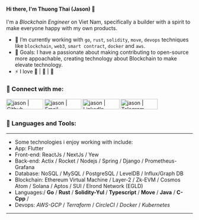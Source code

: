 <!-- List Of Websites-->
[github]: https://github.com/JasonElke
[gmail]: mailto:thhuondnn@gmail.com
[linkedin]: https://www.linkedin.com/in/thuongth/
[telegram]: https://t.me/jr_jason

#### Hi there, I'm Thuong Thai (Jason) 👋

I'm a *Blockchain Engineer* on Viet Nam, specifically a builder with a spirit to make everyone happy with my own products.

- 🌱 I’m currently working with `go`, `rust`, `solidity`, `move`, `devops` techniques like `blockchain`, `web3`, `smart contract`, `docker` and `aws`.
- 🥅 Goals: I have a passionate about making contributing to open-source more appoachable, creating technology about Blockchain to make elevate technology.
- ⚡ I love  📗 | 🔮 | 🧘 
### 🎉 Connect with me:

[<img align="left" alt="jason | Github" width="100px" height="28px" src="https://img.shields.io/badge/Github-white?style=for-the-badge&logo=github&logoColor=black" />][github]
[<img align="left" alt="jason | Email" width="100px" height="28px" src="https://img.shields.io/badge/Gmail-red?style=for-the-badge&logo=gmail&logoColor=white" />][gmail]
[<img align="left" alt="jason | LinkedIn" width="100px" height="28px" src="https://img.shields.io/badge/Linkedin-white?style=for-the-badge&logo=linkedin&logoColor=blue" />][linkedin]
[<img align="left" alt="jason | Telegram" width="100px" height="28px" src="https://img.shields.io/badge/Telegram-blue?style=for-the-badge&logo=telegram&logoColor=white" />][telegram]

<br />
<br />

### 🎯 Languages and Tools:
---
- Some technologies i enjoy working with include:
 - App: Flutter 
 - Front-end: ReactJs / NextJs / Yew
 - Back-end: Actix / Rocket / Nodejs / Spring / Django / Prometheus-Grafana
 - Database: NoSQL / MySQL / PostgreSQL / LevelDB / Influx/Graph DB
 - Blockchain: Ethereum Virtual Machine / Layer-2 / Zk-EVM / Cosmos Atom / Solana / Aptos / SUI / Elrond Network (EGLD)
 - Languages:/ **Go** / **Rust** / **Solidity-Yul** / **Typescript** / **Move** / **Java** / **C-Cpp** /
 - Devops: *AWS-GCP* / *Terraform* / *CircleCI* / *Docker* / *Kubernetes*
---
<br />
<br />
